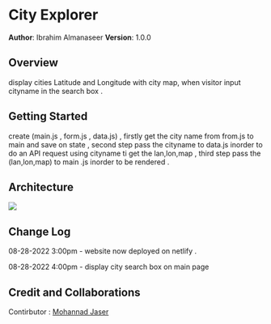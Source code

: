 # City Explorer

**Author**: Ibrahim Almanaseer
**Version**: 1.0.0 

## Overview

display cities Latitude and Longitude with city map, when visitor input cityname in the search box .

## Getting Started

create (main.js , form.js , data.js) , firstly get the city name from from.js to main and save on state , second step  pass the cityname to data.js inorder to do an API request using cityname ti get the lan,lon,map , third step pass the (lan,lon,map) to main .js inorder to be rendered .

## Architecture

<img src='/home/ibrahimalmanaseer/city-explorer/src/city_expor.png'>


## Change Log


<p>08-28-2022 3:00pm - website now deployed on netlify .</p>
<p>08-28-2022 4:00pm - display city search box on main page</p>


## Credit and Collaborations
<!-- Give credit (and a link) to other people or resources that helped you build this application. -->
Contirbutor : [Mohannad Jaser]("www.githup.com")